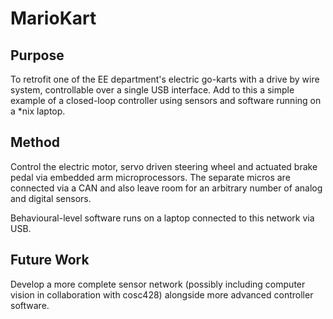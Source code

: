 MarioKart
=========

Purpose
-------

To retrofit one of the EE department's electric go-karts with a drive by wire
system, controllable over a single USB interface. Add to this a simple example
of a closed-loop controller using sensors and software running on a \*nix
laptop.

Method
------

Control the electric motor, servo driven steering wheel and actuated brake
pedal via embedded arm microprocessors. The separate micros are connected via a
CAN and also leave room for an arbitrary number of analog and digital sensors.

Behavioural-level software runs on a laptop connected to this network via USB.

Future Work
-----------

Develop a more complete sensor network (possibly including computer vision in
collaboration with cosc428) alongside more advanced controller software.
